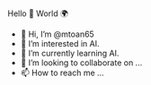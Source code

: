 Hello 👋 World 🌍
- 👋 Hi, I’m @mtoan65
- 👀 I’m interested in AI.
- 🌱 I’m currently learning AI.
- 💞️ I’m looking to collaborate on ...
- 📫 How to reach me ...

<!---
mtoan65/mtoan65 is a ✨ special ✨ repository because its `README.md` (this file) appears on your GitHub profile.
You can click the Preview link to take a look at your changes.
--->
